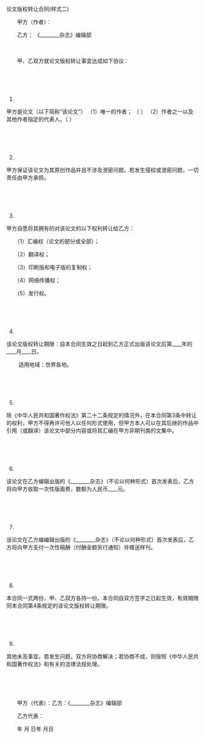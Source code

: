 



论文版权转让合同(样式二)



 

　　甲方（作者）：

　　乙方： 《________杂志》编辑部

　　　　

　　甲、乙双方就论文版权转让事宜达成如下协议：

　　

　　

1. 
甲方是论文（以下简称“该论文”） （1）唯一的作者； （ ） （2）作者之一以及其他作者指定的代表人。（ ）

　　

　　

2. 
甲方保证该论文为其原创作品并且不涉及泄密问题。若发生侵权或泄密问题，一切责任由甲方承担。

　　

　　

3. 
甲方自愿将其拥有的对该论文的以下权利转让给乙方：

　　（1）汇编权（论文的部分或全部）；

　　（2）翻译权；

　　（3）印刷版和电子版的复制权；

　　（4）网络传播权；

　　（5）发行权。

　　

　　

4. 
该论文版权转让期限：自本合同生效之日起到乙方正式出版该论文后第____年的____月____日。

　　 适用地域：世界各地。

　　

　　

5. 
除《中华人民共和国著作权法》第二十二条规定的情况外，在本合同第3条中转让的权利，甲方不得再许可他人以任何形式使用，但甲方本人可以在其后继的作品中引用（或翻译）该论文中部分内容或将其汇编在甲方非期刊类的文集中。

　　

　　

6. 
该论文在乙方编辑出版的《________杂志》（不论以何种形式）首次发表后，乙方将向甲方收取一次性版面费，数额为人民币____元。

　　

　　

7. 
该论文在乙方编编辑出版的《________杂志》（不论以何种形式）首次发表后，乙方将向甲方支付一次性稿酬（付酬金额另行通知）并赠送样刊。

　　

　　

8. 
本合同一式两份，甲、乙双方各持一份。本合同自双方签字之日起生效，有效期限同本合同第4条规定的该论文版权转让期限。

　　

　　

9. 
其他未及事宜，若发生问题，双方将协商解决；若协商不成，则按照《中华人民共和国著作权法》和有关的法律法规处理。　　

　　

　　

　　甲方（代表）：乙方：《________杂志》编辑部

　　乙方代表：

　　年 月 日年 月日